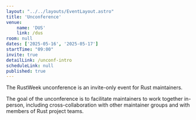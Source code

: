 ```yaml
---
layout: "../../layouts/EventLayout.astro"
title: 'Unconference'
venue: 
    name: 'DUS'
    link: /dus
room: null
dates: ['2025-05-16', '2025-05-17']
startTime: "09:00"
invite: true
detailLink: /unconf-intro
scheduleLink: null
published: true
---
```


The RustWeek unconference is an invite-only event for Rust maintainers.

The goal of the unconference is to facilitate maintainers to work together in-person, including cross-collaboration with other maintainer groups and with members of Rust project teams.
